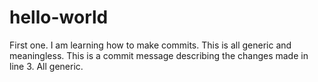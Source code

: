 # hello-world
First one.
I am learning how to make commits.  This is all generic and meaningless.
This is a commit message describing the changes made in line 3.  All generic.
